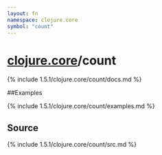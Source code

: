 ```yaml
---
layout: fn
namespace: clojure.core
symbol: "count"
---
```


# [clojure.core](../)/count

{% include 1.5.1/clojure.core/count/docs.md %}

##Examples

{% include 1.5.1/clojure.core/count/examples.md %}
## Source
{% include 1.5.1/clojure.core/count/src.md %}

